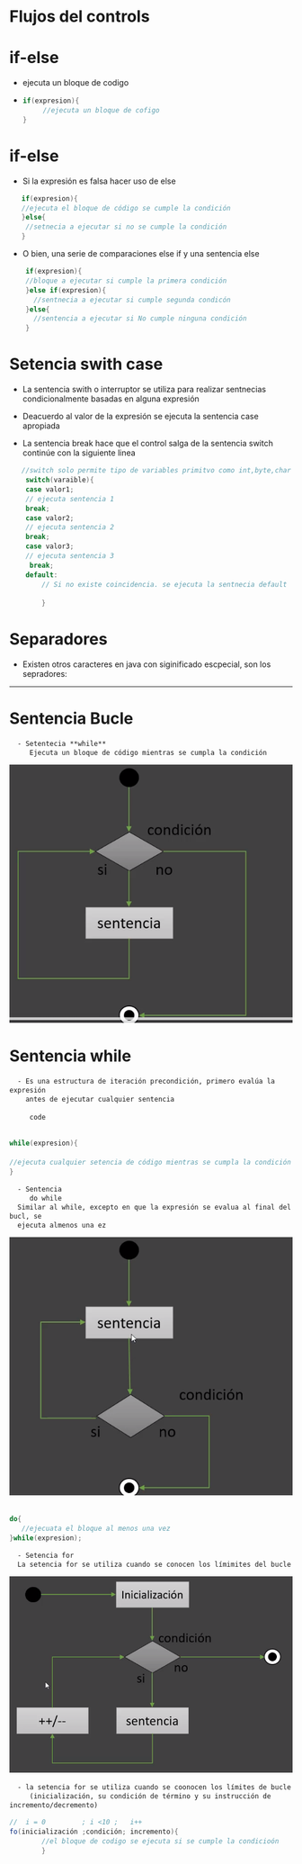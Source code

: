 # Flujos  del controls 

  # if-else
    
 -  ejecuta un bloque de codigo 

 - ```java
   if(expresion){ 
        //ejecuta un bloque de cofigo
   }
    ```
# if-else

 - Si la expresión es falsa hacer uso de else


 ```java
    if(expresion){
    //ejecuta el bloque de código se cumple la condición
    }else{
     //setnecia a ejecutar si no se cumple la condición
    }
```    
    
 - O bien, una serie de comparaciones else if y una sentencia else
  
```java
    if(expresion){
    //bloque a ejecutar si cumple la primera condición
    }else if(expresion){
      //sentnecia a ejecutar si cumple segunda condicón
    }else{
      //sentencia a ejecutar si No cumple ninguna condición
    }
  ```    

# Setencia swith case

 - La sentencia swith o interruptor se utiliza para realizar sentnecias condicionalmente 
   basadas en alguna expresión
 - Deacuerdo al valor de la expresión se ejecuta la sentencia case apropiada

 - La sentencia break hace que el control salga de la sentencia switch continúe con la siguiente
   linea
```java
   //switch solo permite tipo de variables primitvo como int,byte,char y String pero eso a partir de la version 7 de java o enum enumerador de java
    switch(varaible){
    case valor1;
    // ejecuta sentencia 1
    break;    
    case valor2;
    // ejecuta sentencia 2
    break;    
    case valor3;
    // ejecuta sentencia 3
     break;    
    default:
        // Si no existe coincidencia. se ejecuta la sentnecia default

        }
  ```    
  # Separadores 
 
- Existen otros caracteres en java con siginificado escpecial, son los sepradores:
------------------------------------------------------------------------------------

# Sentencia Bucle

      - Setentecia **while**
         Ejecuta un bloque de código mientras se cumpla la condición 

![img_3.png](img_3.png)

# Sentencia while

      - Es una estructura de iteración precondición, primero evalúa la expresión 
        antes de ejecutar cualquier sentencia 

         code
```java
   
while(expresion){
    
//ejecuta cualquier setencia de código mientras se cumpla la condición    
}
```

      - Sentencia
         do while
      Similar al while, excepto en que la expresión se evalua al final del bucl, se 
      ejecuta almenos una ez

![img_4.png](img_4.png)

```java
   
do{
   //ejecuata el bloque al menos una vez    
}while(expresion);
```

      - Setencia for
      La setencia for se utiliza cuando se conocen los límimites del bucle
![img_5.png](img_5.png)

      - la setencia for se utiliza cuando se coonocen los límites de bucle
         (inicialización, su condición de término y su instrucción de incremento/decremento)
```java
//  i = 0         ; i <10 ;   i++   
fo(inicialización ;condición; incremento){
        //el bloque de codigo se ejecuta si se cumple la condicioón
        }
```
      